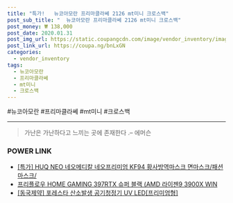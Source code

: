 ```yaml
--- 
title: "특가!   뉴코아모란 프리마클라쎄 2126 mt미니 크로스백" 
post_sub_title: "  뉴코아모란 프리마클라쎄 2126 mt미니 크로스백" 
post_money: ₩ 138,000 
post_date: 2020.01.31 
post_img_url: https://static.coupangcdn.com/image/vendor_inventory/images/2018/11/03/18/2/10f0cff5-000b-44c3-9346-4c7c835ccee1.JPG 
post_link_url: https://coupa.ng/bnLxGN 
categories: 
  - vendor_inventory 
tags: 
  - 뉴코아모란 
  - 프리마클라쎄 
  - mt미니 
  - 크로스백 
--- 
```

  #뉴코아모란 #프리마클라쎄 #mt미니 #크로스백 
<hr> 

> 가난은 가난하다고 느끼는 곳에 존재한다 .–  에머슨 


### POWER LINK

* <a href="https://blog.naver.com/sakai111/221792071979" target="_blank">[특가] HUQ NEO 네오메디칼 네오프리미엄 KF94 황사방역마스크 면마스크/패션마스크/</a>
* <a href="https://blog.naver.com/santokki14/221781277239" target="_blank">프리플로우 HOME GAMING 397RTX 슈퍼 블랙 (AMD 라이젠9 3900X WIN</a>
* <a href="https://blog.naver.com/fasyy4321/221789705048" target="_blank">[동국제약] 포레스타 산소발생 공기청정기 UV LED[프리미엄형]</a>
